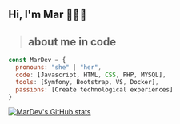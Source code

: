 ## Hi, I'm Mar 👋👩‍💻

>## about me in code

```javascript
const MarDev = {
  pronouns: "she" | "her",
  code: [Javascript, HTML, CSS, PHP, MYSQL],
  tools: [Symfony, Bootstrap, VS, Docker],
  passions: [Create technological experiences]
}
```

[![MarDev's GitHub stats](https://github-readme-stats.vercel.app/api?username=MarDev13)](https://github.com/anuraghazra/github-readme-stats)







<!--
**MarDev13/MarDev13** is a ✨ _special_ ✨ repository because its `README.md` (this file) appears on your GitHub profile.

Here are some ideas to get you started:

- 🔭 I’m currently working on ...
- 🌱 I’m currently learning ...
- 👯 I’m looking to collaborate on ...
- 🤔 I’m looking for help with ...
- 💬 Ask me about ...
- 📫 How to reach me: ...
- 😄 Pronouns: ...
- ⚡ Fun fact: ...
-->
